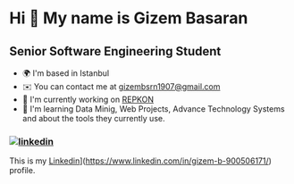 Hi 👋 My name is Gizem Basaran
=============================

Senior Software Engineering Student
------------------------------------

* 🌍  I'm based in Istanbul
* ✉️  You can contact me at [gizembsrn1907@gmail.com](mailto:mertcobanov@gmail.com)
* 🚀  I'm currently working on [REPKON](https://www.repkon.com.tr/tr)
* 🧠  I'm learning Data Minig, Web Projects, Advance Technology Systems and about the tools they currently use.

### [![linkedin](https://img.shields.io/badge/Linkedin-000000?style=for-the-badge&logo=Linkedin&logoColor=white)](https://www.linkedin.com/in/gizem-b-900506171/)
This is my [Linkedin](https://img.shields.io/badge/Linkedin-000000?style=for-the-badge&logo=Linkedin&logoColor=white)](https://www.linkedin.com/in/gizem-b-900506171/) profile.


<!--
**gzmbsrn/gzmbsrn** is a ✨ _special_ ✨ repository because its `README.md` (this file) appears on your GitHub profile.

Here are some ideas to get you started:

- 🔭 I’m currently working on ...
- 🌱 I’m currently learning ...
- 👯 I’m looking to collaborate on ...
- 🤔 I’m looking for help with ...
- 💬 Ask me about ...
- 📫 How to reach me: ...
- 😄 Pronouns: ...
- ⚡ Fun fact: ...
-->
